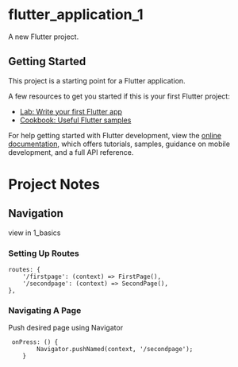 # flutter_application_1

A new Flutter project.

## Getting Started

This project is a starting point for a Flutter application.

A few resources to get you started if this is your first Flutter project:

- [Lab: Write your first Flutter app](https://docs.flutter.dev/get-started/codelab)
- [Cookbook: Useful Flutter samples](https://docs.flutter.dev/cookbook)

For help getting started with Flutter development, view the
[online documentation](https://docs.flutter.dev/), which offers tutorials,
samples, guidance on mobile development, and a full API reference.


# Project Notes 

## Navigation
view in 1_basics

### Setting Up Routes
```
routes: {
    '/firstpage': (context) => FirstPage(),
    '/secondpage': (context) => SecondPage(),
},
```

### Navigating A Page 
Push desired page using Navigator
```
 onPress: () {
        Navigator.pushNamed(context, '/secondpage');
    }
```
